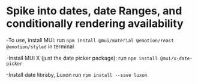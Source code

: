# Spike into dates, date Ranges, and conditionally rendering availability

-To use, install MUI:
run `npm install @mui/material @emotion/react @emotion/styled` in terminal

-Install MUI X (just the date picker package):
run `npm install @mui/x-date-picker`

-Install date libraby, Luxon
run `npm install --save luxon`

#
